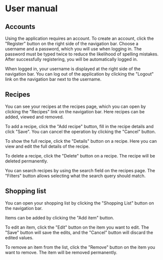 # User manual
## Accounts
Using the application requires an account. To create an account, click the
"Register" button on the right side of the navigation bar. Choose a username and
a password, which you will use when logging in. The password must be typed twice
to reduce the likelihood of spelling mistakes. After successfully registering,
you will be automatically logged in.

When logged in, your username is displayed at the right side of the navigation
bar. You can log out of the application by clicking the "Logout" link on the
navigation bar next to the username.

## Recipes
You can see your recipes at the recipes page, which you can open by clicking the
"Recipes" link on the navigation bar. Here recipes can be added, viewed and
removed.

To add a recipe, click the "Add recipe" button, fill in the recipe details and
click "Save". You can cancel the operation by clicking the "Cancel" button.

To show the full recipe, click the "Details" button on a recipe. Here you can
view and edit the full details of the recipe.

To delete a recipe, click the "Delete" button on a recipe. The recipe will be
deleted permanently.

You can search recipes by using the search field on the recipes page. The
"Filters" button allows selecting what the search query should match.

## Shopping list
You can open your shopping list by clicking the "Shopping List" button on the
navigation bar.

Items can be added by clicking the "Add item" button.

To edit an item, click the "Edit" button on the item you want to edit. The
"Save" button will save the edits, and the "Cancel" button will discard the
edited values.

To remove an item from the list, click the "Remove" button on the item you want
to remove. The item will be removed permanently.
